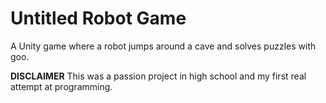 # Untitled Robot Game
A Unity game where a robot jumps around a cave and solves puzzles with goo. 

**DISCLAIMER** This was a passion project in high school and my first real attempt at programming.
